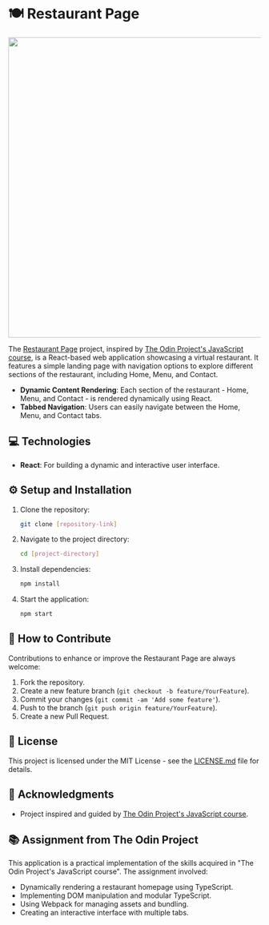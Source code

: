 # 🍽️ Restaurant Page
<p align="center">
  <img src="https://github.com/itkrivoshei/OdinMonoWebApps/blob/main/media/Restaurant.gif?raw=true" height="600">
</p>

The [Restaurant Page](https://itkrivoshei.github.io/OdinMonoWebApps/#/Restaurant) project, inspired by [The Odin Project's JavaScript course](https://www.theodinproject.com/lessons/node-path-javascript-todo-list), is a React-based web application showcasing a virtual restaurant. It features a simple landing page with navigation options to explore different sections of the restaurant, including Home, Menu, and Contact.

- **Dynamic Content Rendering**: Each section of the restaurant - Home, Menu, and Contact - is rendered dynamically using React.
- **Tabbed Navigation**: Users can easily navigate between the Home, Menu, and Contact tabs.

## 💻 Technologies

- **React**: For building a dynamic and interactive user interface.

## ⚙️ Setup and Installation

1. Clone the repository:
   ```bash
   git clone [repository-link]
   ```
2. Navigate to the project directory:
   ```bash
   cd [project-directory]
   ```
3. Install dependencies:
   ```bash
   npm install
   ```
4. Start the application:
   ```bash
   npm start
   ```

## 🤝 How to Contribute

Contributions to enhance or improve the Restaurant Page are always welcome:

1. Fork the repository.
2. Create a new feature branch (`git checkout -b feature/YourFeature`).
3. Commit your changes (`git commit -am 'Add some feature'`).
4. Push to the branch (`git push origin feature/YourFeature`).
5. Create a new Pull Request.

## 📜 License

This project is licensed under the MIT License - see the [LICENSE.md](link-to-license) file for details.

## 🌟 Acknowledgments

- Project inspired and guided by [The Odin Project's JavaScript course](https://www.theodinproject.com/lessons/node-path-javascript-todo-list).

## 📚 Assignment from The Odin Project

This application is a practical implementation of the skills acquired in "The Odin Project's JavaScript course". The assignment involved:

- Dynamically rendering a restaurant homepage using TypeScript.
- Implementing DOM manipulation and modular TypeScript.
- Using Webpack for managing assets and bundling.
- Creating an interactive interface with multiple tabs.
